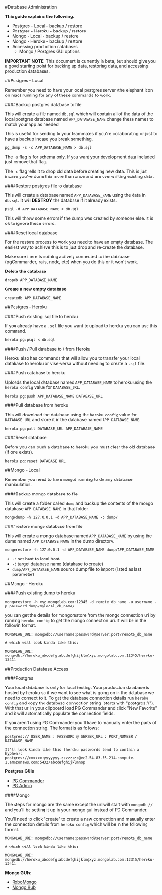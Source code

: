 #Database Administration

**This guide explains the following:**

* Postgres - Local - backup / restore
* Postgres - Heroku - backup / restore
* Mongo - Local - backup / restore
* Mongo - Heroku - backup / restore
* Accessing production databases
    * Mongo / Postgres GUI options

**IMPORTANT NOTE:** This document is currently in beta, but should give you a good starting point for backing up data, restoring data, and accessing production databases.

##Postgres - Local

Remember you need to have your local postgres server (the elephant icon on mac) running for any of these commands to work.

####Backup postgres database to file

This will create a file named `db.sql` which will contain all of the data of the local postgres database named `APP_DATABASE_NAME` change these names to match your app as needed.

This is useful for sending to your teammates if you're collaborating or just to have a backup incase you break something.

```
pg_dump -s -c APP_DATABASE_NAME > db.sql
```

The `-s` flag is for schema only. If you want your development data included just remove that flag.

The `-c` flag tells it to drop old data before creating new data. This is just incase you've done this more than once and are overwritting existing data.

####Restore postgres file to database

This will create a database named `APP_DATABASE_NAME` using the data in `db.sql`. It will **DESTROY** the database if it already exists.

```
psql -d APP_DATABASE_NAME < db.sql
```

This will throw some errors if the dump was created by someone else. It is ok to ignore these errors.

####Reset local database

For the restore process to work you need to have an empty database. The easiest way to achieve this is to just drop and re-create the database.

Make sure there is nothing actively connected to the database (pgCommander, rails, node, etc) when you do this or it won't work.

**Delete the database**

```
dropdb APP_DATABASE_NAME
```

**Create a new empty database**
```
createdb APP_DATABASE_NAME
```

##Postgres - Heroku

####Push existing .sql file to heroku

If you already have a `.sql` file you want to upload to heroku you can use this command.

```
heroku pg:psql < db.sql
```

####Push / Pull database to / from Heroku

Heroku also has commands that will allow you to transfer your local database to heroku or vise-versa without needing to create a `.sql` file.

####Push database to heroku

Uploads the local database named `APP_DATABASE_NAME` to heroku using the `heroku config` value for `DATABASE_URL`.

```
heroku pg:push APP_DATABASE_NAME DATABASE_URL
```

####Pull database from heroku

This will download the database using the `heroku config` value for `DATABASE_URL` and store it in the database named `APP_DATABASE_NAME`.

```
heroku pg:pull DATABASE_URL APP_DATABASE_NAME
```

####Reset database

Before you can push a database to heroku you must clear the old database (if one exists).

```
heroku pg:reset DATABASE_URL
```

##Mongo - Local

Remember you need to have `mongod` running to do any database manipulation.

####Backup mongo database to file

This will create a folder called `dump` and backup the contents of the mongo database `APP_DATABASE_NAME` in that folder.

```
mongodump -h 127.0.0.1 -d APP_DATABASE_NAME -o dump/
```

####restore mongo database from file

This will create a mongo database named `APP_DATABASE_NAME` by using the dump named `APP_DATABASE_NAME` in the dump directory.

```
mongorestore -h 127.0.0.1 -d APP_DATABASE_NAME dump/APP_DATABASE_NAME
```

* `-h` set host to local host.
* `-d` target database name (database to create)
* `dump/APP_DATABASE_NAME` source dump file to import (listed as last parameter)


##Mongo - Heroku

####Push existing dump to heroku

```
mongorestore -h xyz.mongolab.com:12345 -d remote_db_name -u username -p password dump/mylocal_db_name/
```

you can get the details for mongorestore from the mongo connection uri by running `heroku config` to get the mongo connection uri. It will be in the followin format.

```
MONGOLAB_URI: mongodb://username:password@server:port/remote_db_name

# which will look kinda like this:

MONGOLAB_URI: mongodb://heroku_abcdefg:abcdefghijklm@xyz.mongolab.com:12345/heroku-13411
```

##Production Database Access

####Postgres

Your local database is only for local testing. Your production database is hosted by heroku so if we want to see what is going on in the database we need to connect to it. To get the database connection details run `heroku config` and copy the database connection string (starts with "postgres://"). With that url in your clipboard load PG Commander and click "New Favorite" and it will automatically populate the connection fields.

If you aren't using PG Commander you'll have to manually enter the parts of the connection string. The format is as follows:

```
postgres:// USER_NAME : PASSWORD @ SERVER_URL : PORT_NUMBER / DATABASE_NAME

It'll look kinda like this (heroku passwords tend to contain a hyphen):
postgres://xxxxxx:yyyyyyy-zzzzzzzz@ec2-54-83-55-214.compute-1.amazonaws.com:5432/abcdefghijklmnop
```

**Postgres GUIs**

* [PG Commander](https://eggerapps.at/pgcommander/)
* [PG Admin](http://www.pgadmin.org/)


####Mongo

The steps for mongo are the same except the url will start with `mongodb://` and you'll be setting it up in your mongo gui instead of PG Commander.

You'll need to click "create" to create a new connection and manually enter the connection details from `heroku config` which will be in the following format.


```
MONGOLAB_URI: mongodb://username:password@server:port/remote_db_name

# which will look kinda like this:

MONGOLAB_URI: mongodb://heroku_abcdefg:abcdefghijklm@xyz.mongolab.com:12345/heroku-13411
```

**Mongo GUIs:**

* [RoboMongo](http://robomongo.org/)
* [Mongo Hub](https://github.com/jeromelebel/MongoHub-Mac)

